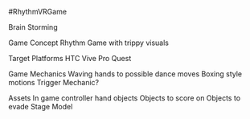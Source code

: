 #RhythmVRGame

Brain Storming

Game Concept Rhythm Game with trippy visuals

Target Platforms HTC Vive Pro Quest

Game Mechanics Waving hands to possible dance moves Boxing style motions Trigger Mechanic?

Assets In game controller hand objects Objects to score on Objects to evade Stage Model
